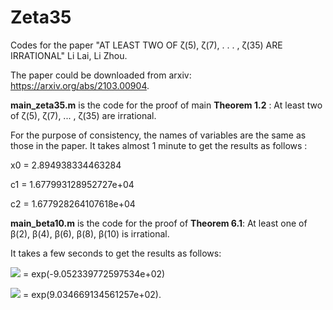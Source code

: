 # Zeta35
Codes for the paper  "AT LEAST TWO OF ζ(5), ζ(7), . . . , ζ(35) ARE IRRATIONAL"  Li Lai, Li Zhou.

The paper could be downloaded from arxiv:  https://arxiv.org/abs/2103.00904.



**main_zeta35.m** is the code for the proof of main **Theorem 1.2** : At least two of ζ(5), ζ(7), ... , ζ(35) are irrational.

 For the purpose of consistency, the names of  variables are the same as those in the paper. It takes almost 1 minute to get the results as follows :



 x0 = 2.894938334463284

 c1 = 1.677993128952727e+04

 c2 = 1.677928264107618e+04



**main_beta10.m** is the code for the proof of  **Theorem 6.1**:  At least one of β(2), β(4), β(6), β(8), β(10) is irrational. 

It takes a few seconds to get the results as follows:  



![](https://latex.codecogs.com/svg.latex?\lim_{n\rightarrow\infty}\left(\widetilde{\Phi}_{n}^{-1}d_{\widetilde{M}}^{11}\right)^{1/n}) = exp(-9.052339772597534e+02)


![](https://latex.codecogs.com/svg.latex?\lim_{n\rightarrow\infty}\widetilde{r}_{n}^{1/n}) = exp(9.034669134561257e+02).

